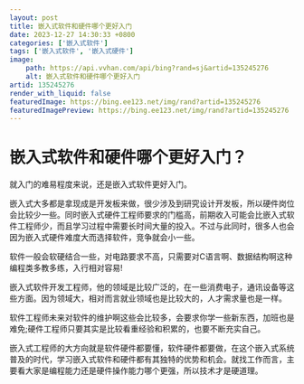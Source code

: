 ```yaml
---
layout: post
title: 嵌入式软件和硬件哪个更好入门
date: 2023-12-27 14:30:33 +0800
categories: ['嵌入式软件']
tags: ['嵌入式软件', '嵌入式硬件']
image:
    path: https://api.vvhan.com/api/bing?rand=sj&artid=135245276
    alt: 嵌入式软件和硬件哪个更好入门
artid: 135245276
render_with_liquid: false
featuredImage: https://bing.ee123.net/img/rand?artid=135245276
featuredImagePreview: https://bing.ee123.net/img/rand?artid=135245276
---
```


# 嵌入式软件和硬件哪个更好入门？

就入门的难易程度来说，还是嵌入式软件更好入门。

嵌入式大多都是拿现成是开发板来做，很少涉及到研究设计开发板，所以硬件岗位会比较少一些。同时嵌入式硬件工程师要求的门槛高，前期收入可能会比嵌入式软件工程师少，而且学习过程中需要长时间大量的投入。不过与此同时，很多人也会因为嵌入式硬件难度大而选择软件，竞争就会小一些。

软件一般会软硬结合一些，对电路要求不高，只需要对C语言啊、数据结构啊这种编程类多教多练，入行相对容易!

嵌入式软件开发工程师，他的领域是比较广泛的，在一些消费电子，通讯设备等这些方面。因为领域大，相对而言就业领域也是比较大的，人才需求量也是一样。

软件工程师未来对软件的维护啊这些会比较多，会要求你学一些新东西，加班也是难免;硬件工程师只要其实是比较看重经验和积累的，也要不断充实自己。

嵌入式工程师的大方向就是软件硬件都要懂，软件硬件都要做，在这个嵌入式系统普及的时代，学习嵌入式软件和硬件都有其独特的优势和机会。就找工作而言，主要看大家是编程能力还是硬件操作能力哪个更强，所以技术才是硬道理。